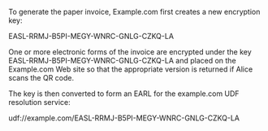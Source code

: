 To generate the paper invoice, Example.com first creates a new encryption key:

EASL-RRMJ-B5PI-MEGY-WNRC-GNLG-CZKQ-LA

One or more electronic forms of the invoice are encrypted under the key 
EASL-RRMJ-B5PI-MEGY-WNRC-GNLG-CZKQ-LA and placed on the Example.com Web site so that 
the appropriate version is returned if Alice scans the QR code.

The key is then converted to form an EARL for the example.com UDF resolution service:

udf://example.com/EASL-RRMJ-B5PI-MEGY-WNRC-GNLG-CZKQ-LA
